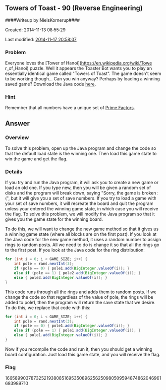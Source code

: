 ## Towers of Toast - 90 (Reverse Engineering) ##
####Writeup by NielsKornerup####

Created: 2014-11-13 08:55:29

Last modified: [2014-11-17 20:58:07](https://github.com/Oksisane/PicoCTF-2014-Writeups/commits/master/reverse_engineering/towers_of_toast.md)

### Problem ###

 Everyone loves the [Tower of Hanoi](https://en.wikipedia.org/wiki/Towe r_of_Hanoi) puzzle. Well it appears the Toaster Bot wants you to play an essentially identical game called "Towers of Toast". The game doesn't seem to be working though... Can you win anyway? Perhaps by loading a winning saved game? Download the Java code [here](https://picoctf.com/problem-static/reversing/towers-of-toast/Main.java).

### Hint ###

Remember that all numbers have a unique set of [Prime Factors](http://www.mathsisfun.com/prime-factorization.html).

## Answer ##

### Overview ###

To solve this problem, open up the Java program and change the code so that the default load state is the winning one. Then load this game state to win the game and get the flag.

### Details ###

If you try and run the Java program, it will ask you to create a new game or load an old one. If you type new, then you will be given a random set of disks and the program will break down, saying "Sorry, the game is broken :(", but it will give you a set of save numbers. If you try to load a game with your set of save numbers, it will recreate the board and quit the program unless your entered the winning game state, in which case you will receive the flag. To solve this problem, we will modify the Java program so that it gives you the game state for the winning board.

To do this, we will want to change the new game method so that it gives us a winning game state (where all blocks are on the first post). If you look at the Java code for the new game method, it uses a random number to assign rings to random posts. All we need to do is change it so that all the rings go to the first post. If you look at the Java code for the ring distribution:

```java
for (int i = 0; i < GAME_SIZE; i++) {
	int pole = rand.nextInt(3);
	if (pole == 0) { pole1.add(BigInteger.valueOf(i)); }
	else if (pole == 1) { pole2.add(BigInteger.valueOf(i)); }
	else { pole3.add(BigInteger.valueOf(i)); }
}
```

This code runs through all the rings and adds them to random posts. If we change the code so that regardless of the value of pole, the rings will be added to pole1, then the program will return the save state that we desire. To do this, we replace that code with this:

```java
for (int i = 0; i < GAME_SIZE; i++) {
	int pole = rand.nextInt(3);
	if (pole == 0) { pole1.add(BigInteger.valueOf(i)); }
	else if (pole == 1) { pole1.add(BigInteger.valueOf(i)); }
	else { pole1.add(BigInteger.valueOf(i)); }
}
```

Now if you recompile the code and run it, then you should get a winning board configuration. Just load this game state, and you will receive the flag.


### Flag ###

166589903787325219380851695350896256250980509594874862046961683989710
